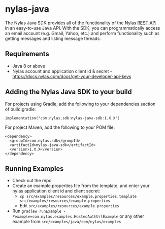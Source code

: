 # nylas-java

The Nylas Java SDK provides all of the functionality of the Nylas [REST API](https://docs.nylas.com/reference) in an easy-to-use Java API. With the SDK, you can programmatically access an email account (e.g. Gmail, Yahoo, etc.) and perform functionality such as getting messages and listing message threads.

## Requirements
- Java 8 or above
- Nylas account and application client id & secret - https://docs.nylas.com/docs/get-your-developer-api-keys 

## Adding the Nylas Java SDK to your build

For projects using Gradle, add the following to your dependencies section of build.gradle:

    implementation("com.nylas.sdk:nylas-java-sdk:1.X.X")

For project Maven, add the following to your POM file:

    <dependency>
      <groupId>com.nylas.sdk</groupId>
      <artifactId>nylas-java-sdk</artifactId>
      <version>1.X.X</version>
    </dependency>

## Running Examples
- Check out the repo
- Create an example.properties file from the template, and enter your nylas application client id and client secret:
  - `cp src/examples/resources/example.properties.template src/examples/resources/example.properties`
  - Edit `src/examples/resources/example.properties`
- Run `gradlew runExample -Pexample=com.nylas.examples.HostedAuthUrlExample` or any other example from `src/examples/java/com/nylas/examples`
